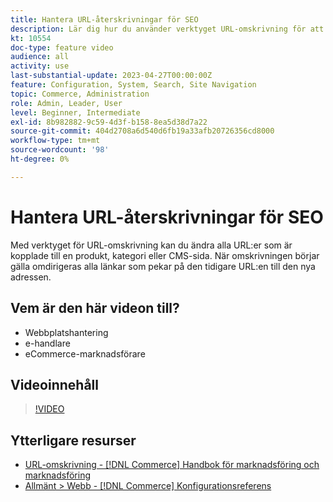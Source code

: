 ```yaml
---
title: Hantera URL-återskrivningar för SEO
description: Lär dig hur du använder verktyget URL-omskrivning för att ändra URL:er som är kopplade till en produkt, kategori eller CMS-sida.
kt: 10554
doc-type: feature video
audience: all
activity: use
last-substantial-update: 2023-04-27T00:00:00Z
feature: Configuration, System, Search, Site Navigation
topic: Commerce, Administration
role: Admin, Leader, User
level: Beginner, Intermediate
exl-id: 8b982882-9c59-4d3f-b158-8ea5d38d7a22
source-git-commit: 404d2708a6d540d6fb19a33afb20726356cd8000
workflow-type: tm+mt
source-wordcount: '98'
ht-degree: 0%

---
```


# Hantera URL-återskrivningar för SEO

Med verktyget för URL-omskrivning kan du ändra alla URL:er som är kopplade till en produkt, kategori eller CMS-sida. När omskrivningen börjar gälla omdirigeras alla länkar som pekar på den tidigare URL:en till den nya adressen.

## Vem är den här videon till?

- Webbplatshantering
- e-handlare
- eCommerce-marknadsförare

## Videoinnehåll

>[!VIDEO](https://video.tv.adobe.com/v/343751?quality=12&learn=on)

## Ytterligare resurser

- [URL-omskrivning - [!DNL Commerce] Handbok för marknadsföring och marknadsföring](https://experienceleague.adobe.com/docs/commerce-admin/marketing/seo/url-rewrites/url-rewrite.html)
- [Allmänt > Webb - [!DNL Commerce] Konfigurationsreferens](https://experienceleague.adobe.com/docs/commerce-admin/config/general/web.html)
